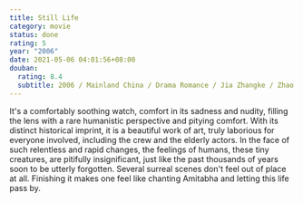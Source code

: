 ```yaml
---
title: Still Life
category: movie
status: done
rating: 5
year: "2006"
date: 2021-05-06 04:01:56+08:00
douban:
  rating: 8.4
  subtitle: 2006 / Mainland China / Drama Romance / Jia Zhangke / Zhao Tao Han Sanming
---
```


It's a comfortably soothing watch, comfort in its sadness and nudity, filling the lens with a rare humanistic perspective and pitying comfort. With its distinct historical imprint, it is a beautiful work of art, truly laborious for everyone involved, including the crew and the elderly actors. In the face of such relentless and rapid changes, the feelings of humans, these tiny creatures, are pitifully insignificant, just like the past thousands of years soon to be utterly forgotten. Several surreal scenes don't feel out of place at all. Finishing it makes one feel like chanting Amitabha and letting this life pass by.
